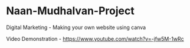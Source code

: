 # Naan-Mudhalvan-Project
Digital Marketing - Making your own website using canva

Video Demonstration - https://www.youtube.com/watch?v=-jfw5M-1wRc
